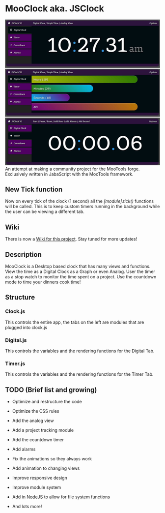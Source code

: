 # MooClock aka. JSClock #

![](screenshots/digital.jpg)
![](screenshots/Graph.jpg)
![](screenshots/Timer.jpg)
An attempt at making a community project for the MooTools forge.  Exclusively written in JabaScript with the MooTools framework.

## New Tick function ##

Now on every tick of the clock (1 second) all the *[module].tick()* functions will be called.  This is to keep custom timers running
in the background while the user can be viewing a different tab.

## Wiki ##

There is now a [Wiki for this project](https://github.com/hazlema/MooClock/wiki "wiki").  Stay tuned for more updates!

## Description ##

MooClock is a Desktop based clock that has many views and functions.  View the time as a Digital Clock as a Graph or even Analog.  User the timer as a stop watch to monitor the time spent on a project.  Use the countdown mode to time your dinners cook time!

## Structure ##

### Clock.js ###

This controls the entire app, the tabs on the left are modules that are plugged into clock.js

### Digital.js ###

This controls the variables and the rendering functions for the Digital Tab.

### Timer.js ###

This controls the variables and the rendering functions for the Timer Tab.

## TODO (Brief list and growing) ##

- Optimize and restructure the code

- Optimize the CSS rules

- Add the analog view

- Add a project tracking module

- Add the countdown timer

- Add alarms

- Fix the animations so they always work

- Add animation to changing views

- Improve responsive design
 
- Improve module system

- Add in [NodeJS](http://nodejs.org/) to allow for file system functions
 
- And lots more!

